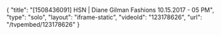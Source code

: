 {
    "title": "[1508436091] HSN | Diane Gilman Fashions 10.15.2017 - 05 PM",
    "type": "solo",
    "layout": "iframe-static",
    "videoId": "123178626",
    "url": "\/tvpembed\/123178626"
}